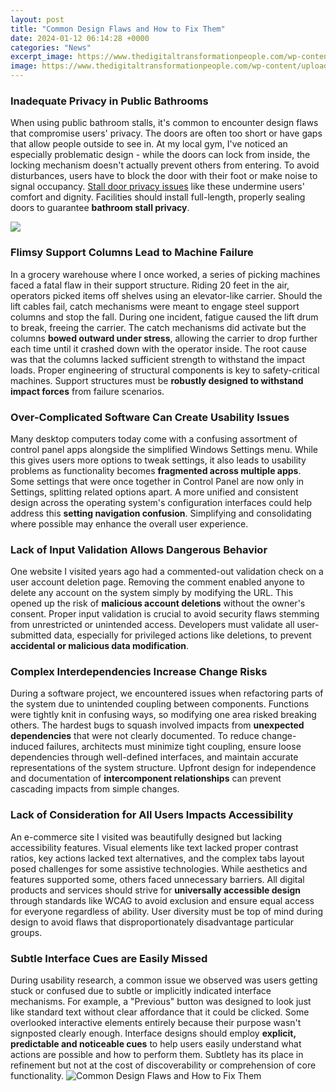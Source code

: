 ```yaml
---
layout: post
title: "Common Design Flaws and How to Fix Them"
date: 2024-01-12 06:14:28 +0000
categories: "News"
excerpt_image: https://www.thedigitaltransformationpeople.com/wp-content/uploads/2019/02/design-thinking-640x400-c-default.jpg
image: https://www.thedigitaltransformationpeople.com/wp-content/uploads/2019/02/design-thinking-640x400-c-default.jpg
---
```


### Inadequate Privacy in Public Bathrooms
When using public bathroom stalls, it's common to encounter design flaws that compromise users' privacy. The doors are often too short or have gaps that allow people outside to see in. At my local gym, I've noticed an especially problematic design - while the doors can lock from inside, the locking mechanism doesn't actually prevent others from entering. To avoid disturbances, users have to block the door with their foot or make noise to signal occupancy. [Stall door privacy issues](https://store.fi.io.vn/funny-chihuahuas-easter-day-bunny-eggs-easter-costume-womens-chihuahua-dog) like these undermine users' comfort and dignity. Facilities should install full-length, properly sealing doors to guarantee **bathroom stall privacy**.

![](https://joharidigital.com/wp-content/uploads/2022/04/medical-device-design-flaws.jpg)
### Flimsy Support Columns Lead to Machine Failure
In a grocery warehouse where I once worked, a series of picking machines faced a fatal flaw in their support structure. Riding 20 feet in the air, operators picked items off shelves using an elevator-like carrier. Should the lift cables fail, catch mechanisms were meant to engage steel support columns and stop the fall. During one incident, fatigue caused the lift drum to break, freeing the carrier. The catch mechanisms did activate but the columns **bowed outward under stress**, allowing the carrier to drop further each time until it crashed down with the operator inside. The root cause was that the columns lacked sufficient strength to withstand the impact loads. Proper engineering of structural components is key to safety-critical machines. Support structures must be **robustly designed to withstand impact forces** from failure scenarios. 
### Over-Complicated Software Can Create Usability Issues
Many desktop computers today come with a confusing assortment of control panel apps alongside the simplified Windows Settings menu. While this gives users more options to tweak settings, it also leads to usability problems as functionality becomes **fragmented across multiple apps**. Some settings that were once together in Control Panel are now only in Settings, splitting related options apart. A more unified and consistent design across the operating system's configuration interfaces could help address this **setting navigation confusion**. Simplifying and consolidating where possible may enhance the overall user experience.
### Lack of Input Validation Allows Dangerous Behavior
One website I visited years ago had a commented-out validation check on a user account deletion page. Removing the comment enabled anyone to delete any account on the system simply by modifying the URL. This opened up the risk of **malicious account deletions** without the owner's consent. Proper input validation is crucial to avoid security flaws stemming from unrestricted or unintended access. Developers must validate all user-submitted data, especially for privileged actions like deletions, to prevent **accidental or malicious data modification**.
### Complex Interdependencies Increase Change Risks 
During a software project, we encountered issues when refactoring parts of the system due to unintended coupling between components. Functions were tightly knit in confusing ways, so modifying one area risked breaking others. The hardest bugs to squash involved impacts from **unexpected dependencies** that were not clearly documented. To reduce change-induced failures, architects must minimize tight coupling, ensure loose dependencies through well-defined interfaces, and maintain accurate representations of the system structure. Upfront design for independence and documentation of **intercomponent relationships** can prevent cascading impacts from simple changes.
### Lack of Consideration for All Users Impacts Accessibility
An e-commerce site I visited was beautifully designed but lacking accessibility features. Visual elements like text lacked proper contrast ratios, key actions lacked text alternatives, and the complex tabs layout posed challenges for some assistive technologies. While aesthetics and features supported some, others faced unnecessary barriers. All digital products and services should strive for **universally accessible design** through standards like WCAG to avoid exclusion and ensure equal access for everyone regardless of ability. User diversity must be top of mind during design to avoid flaws that disproportionately disadvantage particular groups.
### Subtle Interface Cues are Easily Missed 
During usability research, a common issue we observed was users getting stuck or confused due to subtle or implicitly indicated interface mechanisms. For example, a "Previous" button was designed to look just like standard text without clear affordance that it could be clicked. Some overlooked interactive elements entirely because their purpose wasn't signposted clearly enough. Interface designs should employ **explicit, predictable and noticeable cues** to help users easily understand what actions are possible and how to perform them. Subtlety has its place in refinement but not at the cost of discoverability or comprehension of core functionality.
![Common Design Flaws and How to Fix Them](https://www.thedigitaltransformationpeople.com/wp-content/uploads/2019/02/design-thinking-640x400-c-default.jpg)